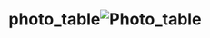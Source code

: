 # photo_table![Photo_table](https://user-images.githubusercontent.com/121867860/210368397-0b7a385e-b9f3-4f06-ab38-26f59a5992ff.png)
